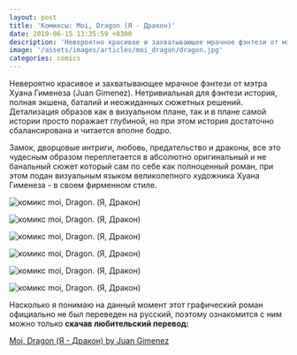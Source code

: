 ```yaml
---
layout: post
title: 'Комиксы: Moi, Dragon (Я - Дракон)'
date: 2019-06-15 13:35:59 +0300
description: 'Невероятно красивое и захватывающее мрачное фэнтези от мэтра Хуана Гименеза (Juan Gimenez).  Нетривиальная для фэнтези история, полная экшена, баталий и неожиданных сюжетных решений.  Детализация образов как в визуальном плане, так и в плане самой истории просто поражает глубиной, но при этом история достаточно сбалансирована и читается вполне бодро.'
image: '/assets/images/articles/moi_dragon/dragon.jpg'
categories: comics
---
```


Невероятно красивое и захватывающее мрачное фэнтези от мэтра Хуана Гименеза (Juan Gimenez). Нетривиальная для фэнтези история, полная экшена, баталий и неожиданных сюжетных решений. Детализация образов как в визуальном плане, так и в плане самой истории просто поражает глубиной, но при этом история достаточно сбалансирована и читается вполне бодро.

Замок, дворцовые интриги, любовь, предательство и драконы, все это чудесным образом переплетается в абсолютно оригинальный и не банальный сюжет который сам по себе как полноценный роман, при этом подан визуальным языком великолепного художника Хуана Гименеза - в своем фирменном стиле.

<p><img  class="comic_page" src="/assets/images/articles/moi_dragon/dragon.jpg" alt=" комикс moi, Dragon. (Я, Дракон)" /></p>
<p><img class="comic_page" src="/assets/images/articles/moi_dragon/dragon2.jpg" alt=" комикс moi, Dragon. (Я, Дракон)" /></p>
<p><img class="comic_page" src="/assets/images/articles/moi_dragon/dragon3.jpg" alt=" комикс moi, Dragon. (Я, Дракон)" /></p>
<p><img class="comic_page" src="/assets/images/articles/moi_dragon/dragon4.jpg" alt=" комикс moi, Dragon. (Я, Дракон)" /></p>
<p><img class="comic_page" src="/assets/images/articles/moi_dragon/dragon5.jpg" alt=" комикс moi, Dragon. (Я, Дракон)" /></p>
<p><img class="comic_page" src="/assets/images/articles/moi_dragon/dragon6.jpg" alt=" комикс moi, Dragon. (Я, Дракон)" /></p>

Насколько я понимаю на данный момент этот графический роман официально не был переведен на русский, поэтому ознакомится с ним можно только **скачав любительский перевод:**

[Moi, Dragon (Я - Дракон) by Juan Gimenez](http://rus-bd.com/component/content/article/35-bdarticlescategory/604-moi-dragon-by-juan-gimenez.html)
